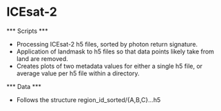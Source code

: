 # ICEsat-2

*** Scripts ***
- Processing ICEsat-2 h5 files, sorted by photon return signature.
- Application of landmask to h5 files so that data points likely take from land are removed.
- Creates plots of two metadata values for either a single h5 file, or average value per h5 file within a directory.

*** Data ***
- Follows the structure region_id_sorted/{A,B,C}...h5 
